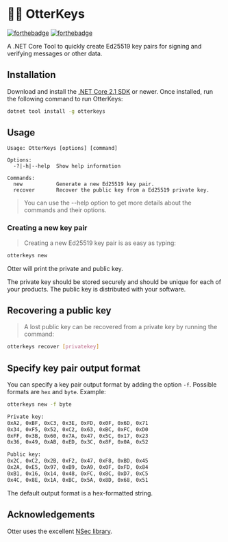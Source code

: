 # :rat::closed_lock_with_key: OtterKeys

[![forthebadge](https://forthebadge.com/images/badges/made-with-c-sharp.svg)](https://forthebadge.com)
[![forthebadge](https://forthebadge.com/images/badges/built-with-love.svg)](https://forthebadge.com)

A .NET Core Tool to quickly create Ed25519 key pairs for signing and verifying messages or other data.

## Installation

Download and install the [.NET Core 2.1 SDK](https://www.microsoft.com/net/download) or newer. Once installed, run the following command to run OtterKeys:

```bash
dotnet tool install -g otterkeys
```

## Usage

```text
Usage: OtterKeys [options] [command]

Options:
  -?|-h|--help  Show help information

Commands:
  new           Generate a new Ed25519 key pair.
  recover       Recover the public key from a Ed25519 private key.
```

> You can use the --help option to get more details about the commands and their options.

### Creating a new key pair

> Creating a new Ed25519 key pair is as easy as typing:

```bash
otterkeys new
```

Otter will print the private and public key.

The private key should be stored securely and should be unique for each of your products. The public key is distributed with your software.

## Recovering a public key

> A lost public key can be recovered from a private key by running the command:

```bash
otterkeys recover [privatekey]
```

## Specify key pair output format

You can specify a key pair output format by adding the option `-f`. Possible formats are `hex` and `byte`. Example:

```bash
otterkeys new -f byte

Private key:
0xA2, 0xBF, 0xC3, 0x3E, 0xFD, 0x0F, 0x6D, 0x71
0x34, 0xF5, 0x52, 0xC2, 0x63, 0xBC, 0xFC, 0xD0
0xFF, 0x3B, 0x60, 0x7A, 0x47, 0x5C, 0x17, 0x23
0x36, 0x49, 0xAB, 0xED, 0x3C, 0x8F, 0x0A, 0x52

Public key:
0x2C, 0xC2, 0x2B, 0xF2, 0x47, 0xF8, 0xBD, 0x45
0x2A, 0xE5, 0x97, 0xB9, 0xA9, 0x0F, 0xFD, 0x84
0xB1, 0x16, 0x14, 0x48, 0xFC, 0x8C, 0xD7, 0xC5
0x4C, 0x8E, 0x1A, 0xBC, 0x5A, 0x8D, 0x68, 0x51
```

The default output format is a hex-formatted string.

## Acknowledgements

Otter uses the excellent [NSec library](https://nsec.rocks/).
